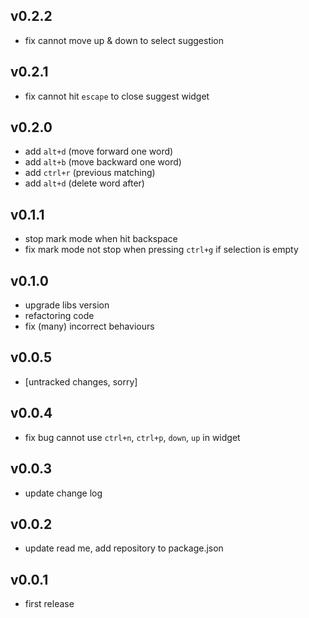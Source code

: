 ## v0.2.2
* fix cannot move up & down to select suggestion

## v0.2.1
* fix cannot hit `escape` to close suggest widget

## v0.2.0
* add `alt+d` (move forward one word)
* add `alt+b` (move backward one word)
* add `ctrl+r` (previous matching)
* add `alt+d` (delete word after)

## v0.1.1
* stop mark mode when hit backspace
* fix mark mode not stop when pressing `ctrl+g` if selection is empty

## v0.1.0
* upgrade libs version
* refactoring code
* fix (many) incorrect behaviours

## v0.0.5
* [untracked changes, sorry]

## v0.0.4
* fix bug cannot use `ctrl+n`, `ctrl+p`, `down`, `up` in widget

## v0.0.3
* update change log

## v0.0.2
* update read me, add repository to package.json

## v0.0.1
* first release
